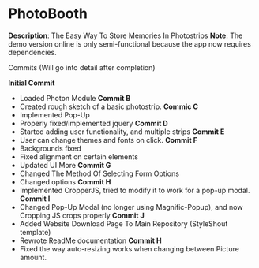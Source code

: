 # PhotoBooth
__Description__: The Easy Way To Store Memories In Photostrips
__Note__: The demo version online is only semi-functional because the app now requires dependencies.


Commits (Will go into detail after completion)

__Initial Commit__
- Loaded Photon Module
__Commit B__
- Created rough sketch of a basic photostrip.
__Commic C__
- Implemented Pop-Up
- Properly fixed/implemented jquery
__Commit D__
- Started adding user functionality, and multiple strips
__Commit E__
- User can change themes and fonts on click.
__Commit F__
- Backgrounds fixed
- Fixed alignment on certain elements
- Updated UI More
__Commit G__
- Changed The Method Of Selecting Form Options
- Changed options
__Commit H__
- Implemented CropperJS, tried to modify it to work for a pop-up modal.
__Commit I__
- Changed Pop-Up Modal (no longer using Magnific-Popup), and now Cropping JS crops properly
__Commit J__
- Added Website Download Page To Main Repository (StyleShout template)
- Rewrote ReadMe documentation
__Commit H__
- Fixed the way auto-resizing works when changing between Picture amount.
